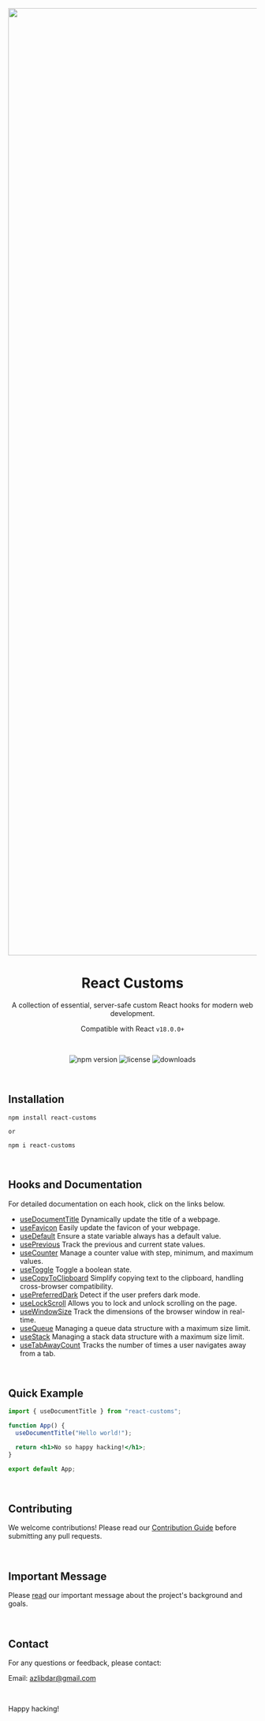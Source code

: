 <div align="center">
  <img width="1920" alt="react-customs-banner" src="https://github.com/azlibdar/react-customs/assets/121456353/c5d7f20f-0482-463b-a39b-62a47c6c5206">

  # React Customs
  A collection of essential, server-safe custom React hooks for modern web development.

  Compatible with React `v18.0.0+`

  <br>

  ![npm version](https://img.shields.io/npm/v/react-customs.svg)
  ![license](https://img.shields.io/npm/l/react-customs)
  ![downloads](https://img.shields.io/npm/dm/react-customs)
</div>

<br>

## Installation

```shell
npm install react-customs

or

npm i react-customs
```

<br>

## Hooks and Documentation

For detailed documentation on each hook, click on the links below.

- [useDocumentTitle](docs/useDocumentTitle.md) Dynamically update the title of a webpage.
- [useFavicon](docs/useFavicon.md) Easily update the favicon of your webpage.
- [useDefault](docs/useDefault.md) Ensure a state variable always has a default value.
- [usePrevious](docs/usePrevious.md) Track the previous and current state values.
- [useCounter](docs/useCounter.md) Manage a counter value with step, minimum, and maximum values.
- [useToggle](docs/useToggle.md) Toggle a boolean state.
- [useCopyToClipboard](docs/useCopyToClipboard.md) Simplify copying text to the clipboard, handling cross-browser compatibility.
- [usePreferredDark](docs/usePreferredDark.md) Detect if the user prefers dark mode.
- [useLockScroll](docs/useLockScroll.md) Allows you to lock and unlock scrolling on the page.
- [useWindowSize](docs/useWindowSize.md) Track the dimensions of the browser window in real-time.
- [useQueue](docs/useQueue.md) Managing a queue data structure with a maximum size limit.
- [useStack](docs/useStack.md) Managing a stack data structure with a maximum size limit.
- [useTabAwayCount](docs/useTabAwayCount.md) Tracks the number of times a user navigates away from a tab.

<br>

## Quick Example

```jsx
import { useDocumentTitle } from "react-customs";

function App() {
  useDocumentTitle("Hello world!");

  return <h1>No so happy hacking!</h1>;
}

export default App;
```

<br>

## Contributing

We welcome contributions! Please read our [Contribution Guide](CONTRIBUTING.md) before submitting any pull requests.

<br>

## Important Message

Please [read](MESSAGE.md) our important message about the project's background and goals.

<br>

## Contact

For any questions or feedback, please contact:

Email: azlibdar@gmail.com

<br>

Happy hacking!
